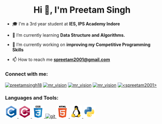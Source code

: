<h1 align="center">Hi 👋, I'm Preetam Singh</h1>

- 🎓 I'm a 3rd year student at  **IES, IPS Academy Indore**

- 🌱 I’m currently learning **Data Structure and Algorithms.**

- 🔭 I’m currently working on **improving my Competitive Programming Skills**

- 📫 How to reach me **spreetam2001@gmail.com**

<h3 align="left">Connect with me:</h3>
<p align="left">
<a href="https://linkedin.com/in/preetamsingh18" target="blank"><img align="center" src="https://raw.githubusercontent.com/rahuldkjain/github-profile-readme-generator/master/src/images/icons/Social/linked-in-alt.svg" alt="preetamsingh18" height="30" width="40" /></a>
<a href="https://www.codechef.com/users/mr_vision" target="blank"><img align="center"   class="iconify" data-icon="simple-icons:codechef" alt="mr_vision" height="30" width="40" /></a>
<a href="https://www.hackerrank.com/mr_vision" target="blank"><img align="center" src="https://raw.githubusercontent.com/rahuldkjain/github-profile-readme-generator/master/src/images/icons/Social/hackerrank.svg" alt="mr_vision" height="30" width="40" /></a>
<a href="https://codeforces.com/profile/mr_vision" target="blank"><img align="center" src="https://cdn.jsdelivr.net/npm/simple-icons@3.0.1/icons/codeforces.svg" alt="mr_vision" height="30" width="40" /></a>
<a href="https://auth.geeksforgeeks.org/user/<spreetam2001>" target="blank"><img align="center" src="https://raw.githubusercontent.com/rahuldkjain/github-profile-readme-generator/master/src/images/icons/Social/geeks-for-geeks.svg" alt="<spreetam2001>" height="30" width="40" /></a>
</p>

<h3 align="left">Languages and Tools:</h3>
<p align="left"> <a href="https://www.cprogramming.com/" target="_blank"> <img src="https://raw.githubusercontent.com/devicons/devicon/master/icons/c/c-original.svg" alt="c" width="40" height="40"/> </a> <a href="https://www.w3schools.com/cpp/" target="_blank"> <img src="https://raw.githubusercontent.com/devicons/devicon/master/icons/cplusplus/cplusplus-original.svg" alt="cplusplus" width="40" height="40"/> </a> <a href="https://www.w3schools.com/css/" target="_blank"> <img src="https://raw.githubusercontent.com/devicons/devicon/master/icons/css3/css3-original-wordmark.svg" alt="css3" width="40" height="40"/> </a> <a href="https://git-scm.com/" target="_blank"> <img src="https://www.vectorlogo.zone/logos/git-scm/git-scm-icon.svg" alt="git" width="40" height="40"/> </a> <a href="https://www.w3.org/html/" target="_blank"> <img src="https://raw.githubusercontent.com/devicons/devicon/master/icons/html5/html5-original-wordmark.svg" alt="html5" width="40" height="40"/> </a> <a href="https://www.linux.org/" target="_blank"> <img src="https://raw.githubusercontent.com/devicons/devicon/master/icons/linux/linux-original.svg" alt="linux" width="40" height="40"/> </a> <a href="https://www.python.org" target="_blank"> <img src="https://raw.githubusercontent.com/devicons/devicon/master/icons/python/python-original.svg" alt="python" width="40" height="40"/> </a> </p>
